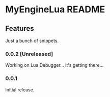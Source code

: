 # MyEngineLua README

## Features

Just a bunch of snippets.

### 0.0.2 [Unreleased]

Working on Lua Debugger... it's getting there...

### 0.0.1

Initial release.
